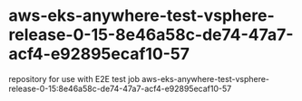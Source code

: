 # aws-eks-anywhere-test-vsphere-release-0-15-8e46a58c-de74-47a7-acf4-e92895ecaf10-57
repository for use with E2E test job aws-eks-anywhere-test-vsphere-release-0-15:8e46a58c-de74-47a7-acf4-e92895ecaf10-57
